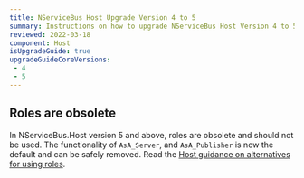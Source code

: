 ```yaml
---
title: NServiceBus Host Upgrade Version 4 to 5
summary: Instructions on how to upgrade NServiceBus Host Version 4 to 5.
reviewed: 2022-03-18
component: Host
isUpgradeGuide: true
upgradeGuideCoreVersions:
 - 4
 - 5
---
```


## Roles are obsolete

In NServiceBus.Host version 5 and above, roles are obsolete and should not be used. The functionality of `AsA_Server`, and `AsA_Publisher` is now the default and can be safely removed. Read the [Host guidance on alternatives for using roles](/nservicebus/hosting/nservicebus-host/?version=host_5#roles-built-in-configurations).

